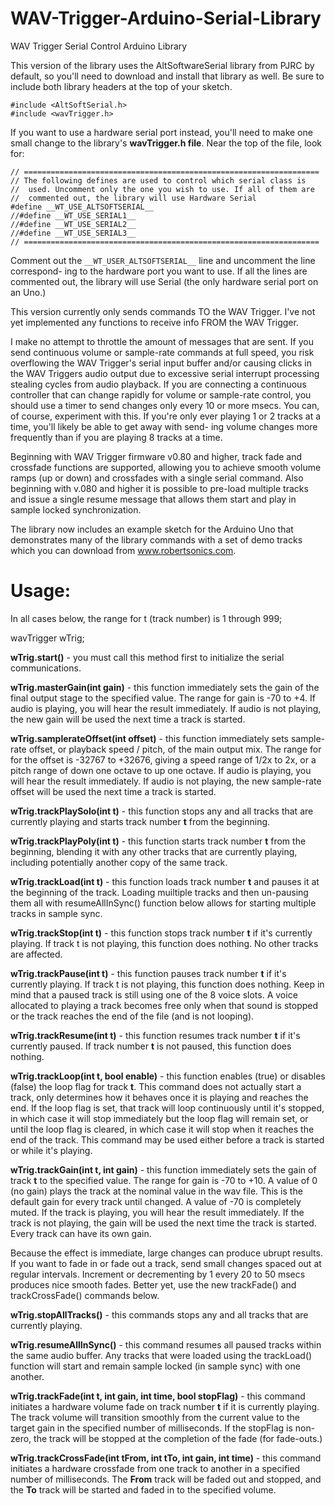 WAV-Trigger-Arduino-Serial-Library
==================================

WAV Trigger Serial Control Arduino Library

This version of the library uses the AltSoftwareSerial library from PJRC by
default, so you'll need to download and install that library as well. Be sure
to include both library headers at the top of your sketch.

```
#include <AltSoftSerial.h>
#include <wavTrigger.h>
```

If you want to use a hardware serial port instead, you'll need to make one small
change to the library's **wavTrigger.h file**. Near the top of the file, look for:

```
// ==================================================================
// The following defines are used to control which serial class is
//  used. Uncomment only the one you wish to use. If all of them are
//  commented out, the library will use Hardware Serial
#define __WT_USE_ALTSOFTSERIAL__
//#define __WT_USE_SERIAL1__
//#define __WT_USE_SERIAL2__
//#define __WT_USE_SERIAL3__
// ==================================================================
```

Comment out the `__WT_USER_ALTSOFTSERIAL__` line and uncomment the line correspond-
ing to the hardware port you want to use. If all the lines are commented out, the
library will use Serial (the only hardware serial port on an Uno.)

This version currently only sends commands TO the WAV Trigger. I've not yet
implemented any functions to receive info FROM the WAV Trigger.

I make no attempt to throttle the amount of messages that are sent. If you send
continuous volume or sample-rate commands at full speed, you risk overflowing the
WAV Trigger's serial input buffer and/or causing clicks in the WAV Triggers audio
output due to excessive serial interrupt processing stealing cycles from audio
playback. If you are connecting a continuous controller that can change rapidly
for volume or sample-rate control, you should use a timer to send changes only
every 10 or more msecs. You can, of course, experiment with this. If you're only
ever playing 1 or 2 tracks at a time, you'll likely be able to get away with send-
ing volume changes more frequently than if you are playing 8 tracks at a time.

Beginning with WAV Trigger firmware v0.80 and higher, track fade and crossfade
functions are supported, allowing you to achieve smooth volume ramps (up or down)
and crossfades with a single serial command. Also beginning with v.080 and higher
it is possible to pre-load multiple tracks and issue a single resume message that
allows them start and play in sample locked synchronization.

The library now includes an example sketch for the Arduino Uno that demonstrates
many of the library commands with a set of demo tracks which you can download from
www.robertsonics.com.


Usage:
======

In all cases below, the range for t (track number) is 1 through 999;

wavTrigger wTrig;

**wTrig.start()** - you must call this method first to initialize the serial
  communications.

**wTrig.masterGain(int gain)** - this function immediately sets the gain of the
  final output stage to the specified value. The range for gain is -70 to +4. If
  audio is playing, you will hear the result immediately. If audio is not playing,
  the new gain will be used the next time a track is started.

**wTrig.samplerateOffset(int offset)** - this function immediately sets sample-
  rate offset, or playback speed / pitch, of the main output mix. The range for
  for the offset is -32767 to +32676, giving a speed range of 1/2x to 2x, or a
  pitch range of down one octave to up one octave. If audio is playing, you will
  hear the result immediately. If audio is not playing, the new sample-rate offset
  will be used the next time a track is started.

**wTrig.trackPlaySolo(int t)** - this function stops any and all tracks that are
  currently playing and starts track number **t** from the beginning.

**wTrig.trackPlayPoly(int t)** - this function starts track number **t** from the
  beginning, blending it with any other tracks that are currently playing,
  including potentially another copy of the same track.
  
**wTrig.trackLoad(int t)** - this function loads track number **t** and pauses it
  at the beginning of the track. Loading muiltiple tracks and then un-pausing them
  all with resumeAllInSync() function below allows for starting multiple tracks in
  sample sync.
  
**wTrig.trackStop(int t)** - this function stops track number **t** if it's currently
  playing. If track t is not playing, this function does nothing. No other
  tracks are affected.
  
**wTrig.trackPause(int t)** - this function pauses track number **t** if it's currently
  playing. If track t is not playing, this function does nothing. Keep in mind
  that a paused track is still using one of the 8 voice slots. A voice allocated
  to playing a track becomes free only when that sound is stopped or the track
  reaches the end of the file (and is not looping).
  
**wTrig.trackResume(int t)** - this function resumes track number **t** if it's currently
  paused. If track number **t** is not paused, this function does nothing.
  
**wTrig.trackLoop(int t, bool enable)** - this function enables (true) or disables
  (false) the loop flag for track **t**. This command does not actually start a track,
  only determines how it behaves once it is playing and reaches the end. If the
  loop flag is set, that track will loop continuously until it's stopped, in which
  case it will stop immediately but the loop flag will remain set, or until the loop
  flag is cleared, in which case it will stop when it reaches the end of the track.
  This command may be used either before a track is started or while it's playing.
  
**wTrig.trackGain(int t, int gain)** - this function immediately sets the gain of
  track **t** to the specified value. The range for gain is -70 to +10. A value of
  0 (no gain) plays the track at the nominal value in the wav file. This is the
  default gain for every track until changed. A value of -70 is completely
  muted. If the track is playing, you will hear the result immediately. If the
  track is not playing, the gain will be used the next time the track is started.
  Every track can have its own gain.
  
  Because the effect is immediate, large changes can produce ubrupt results. If
  you want to fade in or fade out a track, send small changes spaced out at regular
  intervals. Increment or decrementing by 1 every 20 to 50 msecs produces nice
  smooth fades. Better yet, use the new trackFade() and trackCrossFade() commands
  below.
  
**wTrig.stopAllTracks()** - this commands stops any and all tracks that are currently
  playing.
  
**wTrig.resumeAllInSync()** - this command resumes all paused tracks within the same
  audio buffer. Any tracks that were loaded using the trackLoad() function will start
  and remain sample locked (in sample sync) with one another.

**wTrig.trackFade(int t, int gain, int time, bool stopFlag)** - this command initiates
  a hardware volume fade on track number **t** if it is currently playing. The track
  volume will transition smoothly from the current value to the target gain in the
  specified number of milliseconds. If the stopFlag is non-zero, the track will be
  stopped at the completion of the fade (for fade-outs.)

**wTrig.trackCrossFade(int tFrom, int tTo, int gain, int time)** - this command
  initiates a hardware crossfade from one track to another in a specified number of
  milliseconds. The **From** track will be faded out and stopped, and the **To** track
  will be started and faded in to the specified volume.
 

  
